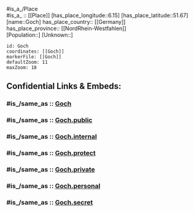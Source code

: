 ﻿---
confidential: public
isDeleted: false
location:
- 51.67
- 6.15
mapmarker: city
mapzoom:
- 7
- 12
SpocWebEntityId: 30483
tags:
- geo/City
type: City
---

#is_a_/Place  
#is_a_ :: [[Place]] 
[has_place_longitude::6.15] 
[has_place_latitude::51.67] 
[name::Goch] 
has_place_country:: [[Germany]]  
has_place_province:: [[NordRhein-Westfahlen]]  
[Population::] 
[Unknown::] 


```leaflet
id: Goch
coordinates: [[Goch]] 
markerFile: [[Goch]] 
defaultZoom: 11 
maxZoom: 18
```


## Confidential Links & Embeds: 

### #is_/same_as :: [Goch](/_Standards/Earth/Continent/Europe/Europe~Central/Germany/Germany~West/Nordrhein-Westfalen/counties~NW/Kleve/cities~Kleve/Goch.md) 

### #is_/same_as :: [Goch.public](/_public/Earth/Continent/Europe/Europe~Central/Germany/Germany~West/Nordrhein-Westfalen/counties~NW/Kleve/cities~Kleve/Goch.public.md) 

### #is_/same_as :: [Goch.internal](/_internal/Earth/Continent/Europe/Europe~Central/Germany/Germany~West/Nordrhein-Westfalen/counties~NW/Kleve/cities~Kleve/Goch.internal.md) 

### #is_/same_as :: [Goch.protect](/_protect/Earth/Continent/Europe/Europe~Central/Germany/Germany~West/Nordrhein-Westfalen/counties~NW/Kleve/cities~Kleve/Goch.protect.md) 

### #is_/same_as :: [Goch.private](/_private/Earth/Continent/Europe/Europe~Central/Germany/Germany~West/Nordrhein-Westfalen/counties~NW/Kleve/cities~Kleve/Goch.private.md) 

### #is_/same_as :: [Goch.personal](/_personal/Earth/Continent/Europe/Europe~Central/Germany/Germany~West/Nordrhein-Westfalen/counties~NW/Kleve/cities~Kleve/Goch.personal.md) 

### #is_/same_as :: [Goch.secret](/_secret/Earth/Continent/Europe/Europe~Central/Germany/Germany~West/Nordrhein-Westfalen/counties~NW/Kleve/cities~Kleve/Goch.secret.md)

